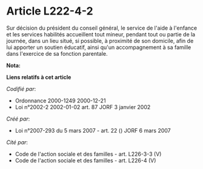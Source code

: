 # Article L222-4-2

Sur décision du président du conseil général, le service de l'aide à l'enfance et les services habilités accueillent tout
mineur, pendant tout ou partie de la journée, dans un lieu situé, si possible, à proximité de son domicile, afin de lui
apporter un soutien éducatif, ainsi qu'un accompagnement à sa famille dans l'exercice de sa fonction parentale.

**Nota:**



**Liens relatifs à cet article**

_Codifié par_:

  - Ordonnance 2000-1249 2000-12-21
  - Loi n°2002-2 2002-01-02 art. 87 JORF 3 janvier 2002

_Créé par_:

  - Loi n°2007-293 du 5 mars 2007 - art. 22 () JORF 6 mars 2007

_Cité par_:

  - Code de l'action sociale et des familles - art. L226-3-3 (V)
  - Code de l'action sociale et des familles - art. L226-4 (V)
